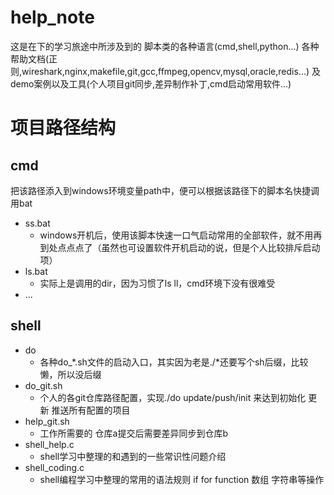 # help_note
这是在下的学习旅途中所涉及到的 脚本类的各种语言(cmd,shell,python...) 各种帮助文档(正则,wireshark,nginx,makefile,git,gcc,ffmpeg,opencv,mysql,oracle,redis...) 及demo案例以及工具(个人项目git同步,差异制作补丁,cmd启动常用软件...)

# 项目路径结构
    

## cmd
把该路径添入到windows环境变量path中，便可以根据该路径下的脚本名快捷调用bat
* ss.bat
    * windows开机后，使用该脚本快速一口气启动常用的全部软件，就不用再到处点点点了（虽然也可设置软件开机启动的说，但是个人比较排斥启动项）
* ls.bat
    * 实际上是调用的dir，因为习惯了ls ll，cmd环境下没有很难受
* ...
## shell
* do
    * 各种do_*.sh文件的启动入口，其实因为老是./*还要写个sh后缀，比较懒，所以没后缀
* do_git.sh
    * 个人的各git仓库路径配置，实现./do update/push/init 来达到初始化 更新 推送所有配置的项目
* help_git.sh
    * 工作所需要的 仓库a提交后需要差异同步到仓库b
* shell_help.c
    * shell学习中整理的和遇到的一些常识性问题介绍
* shell_coding.c
    * shell编程学习中整理的常用的语法规则 if for function 数组 字符串等操作



